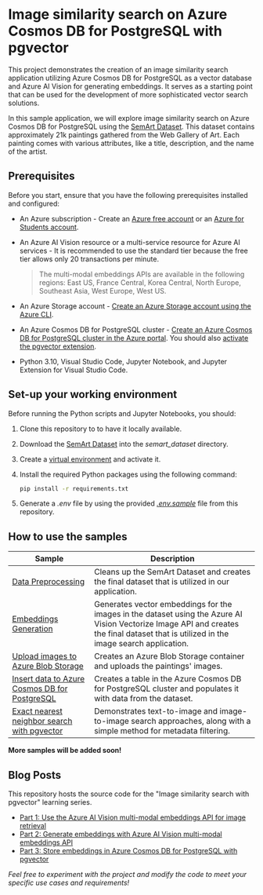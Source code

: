 # Image similarity search on Azure Cosmos DB for PostgreSQL with pgvector

This project demonstrates the creation of an image similarity search application utilizing Azure Cosmos DB for PostgreSQL as a vector database and Azure AI Vision for generating embeddings. It serves as a starting point that can be used for the development of more sophisticated vector search solutions.

In this sample application, we will explore image similarity search on Azure Cosmos DB for PostgreSQL using the [SemArt Dataset](https://researchdata.aston.ac.uk/id/eprint/380/). This dataset contains approximately 21k paintings gathered from the Web Gallery of Art. Each painting comes with various attributes, like a title, description, and the name of the artist.

## Prerequisites

Before you start, ensure that you have the following prerequisites installed and configured:

* An Azure subscription - Create an [Azure free account](https://azure.microsoft.com/free/?WT.mc_id=AI-MVP-5004971) or an [Azure for Students account](https://azure.microsoft.com/free/students/?WT.mc_id=AI-MVP-5004971).

* An Azure AI Vision resource or a multi-service resource for Azure AI services - It is recommended to use the standard tier because the free tier allows only 20 transactions per minute.

    > The multi-modal embeddings APIs are available in the following regions: East US, France Central, Korea Central, North Europe, Southeast Asia, West Europe, West US.

* An Azure Storage account - [Create an Azure Storage account using the Azure CLI](https://learn.microsoft.com/azure/storage/blobs/storage-quickstart-blobs-cli?WT.mc_id=AI-MVP-5004971).

* An Azure Cosmos DB for PostgreSQL cluster - [Create an Azure Cosmos DB for PostgreSQL cluster in the Azure portal](https://learn.microsoft.com/azure/cosmos-db/postgresql/quickstart-create-portal?tabs=direct&WT.mc_id=AI-MVP-5004971). You should also [activate the pgvector extension](https://learn.microsoft.com/azure/cosmos-db/postgresql/howto-use-pgvector?WT.mc_id=AI-MVP-5004971#enable-extension).

* Python 3.10, Visual Studio Code, Jupyter Notebook, and Jupyter Extension for Visual Studio Code.

## Set-up your working environment

Before running the Python scripts and Jupyter Notebooks, you should:

1. Clone this repository to to have it locally available.

2. Download the [SemArt Dataset](https://researchdata.aston.ac.uk/id/eprint/380/) into the *semart_dataset* directory.

3. Create a [virtual environment](https://docs.python.org/3/library/venv.html) and activate it.

4. Install the required Python packages using the following command:

    ```bash
    pip install -r requirements.txt
    ```

5. Generate a *.env* file by using the provided *[.env.sample](.env.sample)* file from this repository.

## How to use the samples

| Sample | Description |
| ------ | ----------- |
| [Data Preprocessing](data_processing/data_preprocessing.ipynb) | Cleans up the SemArt Dataset and creates the final dataset that is utilized in our application. |
| [Embeddings Generation](data_processing/generate_embeddings.py) | Generates vector embeddings for the images in the dataset using the Azure AI Vision Vectorize Image API and creates the final dataset that is utilized in the image search application. |
| [Upload images to Azure Blob Storage](data_upload/upload_images_to_blob.py) | Creates an Azure Blob Storage container and uploads the paintings' images. |
| [Insert data to Azure Cosmos DB for PostgreSQL](data_upload/upload_data_to_postgresql.py) | Creates a table in the Azure Cosmos DB for PostgreSQL cluster and populates it with data from the dataset. |
| [Exact nearest neighbor search with pgvector](vector_search_samples/image_search.ipynb) | Demonstrates text-to-image and image-to-image search approaches, along with a simple method for metadata filtering. |

**More samples will be added soon!**

## Blog Posts

This repository hosts the source code for the "Image similarity search with pgvector" learning series.

* [Part 1: Use the Azure AI Vision multi-modal embeddings API for image retrieval](https://sfoteini.github.io/blog/use-the-azure-ai-vision-multi-modal-embeddings-api-for-image-retrieval/)
* [Part 2: Generate embeddings with Azure AI Vision multi-modal embeddings API](https://sfoteini.github.io/blog/generate-embeddings-with-azure-ai-vision-multi-modal-embeddings-api/)
* [Part 3: Store embeddings in Azure Cosmos DB for PostgreSQL with pgvector](https://sfoteini.github.io/blog/store-embeddings-in-azure-cosmos-db-for-postgresql-with-pgvector/)

*Feel free to experiment with the project and modify the code to meet your specific use cases and requirements!*
